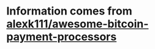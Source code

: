 # Information comes from [alexk111/awesome-bitcoin-payment-processors](https://github.com/alexk111/awesome-bitcoin-payment-processors)

